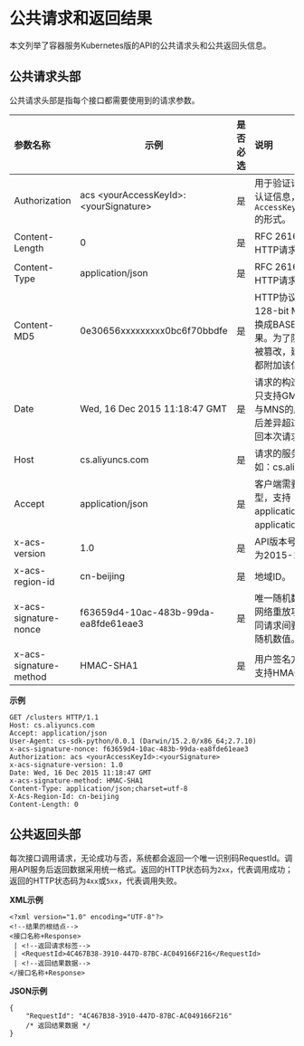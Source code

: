 # 公共请求和返回结果

本文列举了容器服务Kubernetes版的API的公共请求头和公共返回头信息。

## 公共请求头部

公共请求头部是指每个接口都需要使用到的请求参数。

|参数名称|示例|是否必选|说明|
|:---|--|----|:-|
|Authorization|acs <yourAccessKeyId\>:<yourSignature\>|是|用于验证请求合法性的认证信息，采用`AccessKeyId:Signature`的形式。|
|Content-Length|0|是|RFC 2616中定义的HTTP请求内容长度。|
|Content-Type|application/json|是|RFC 2616中定义的HTTP请求内容类型。|
|Content-MD5|0e30656xxxxxxxxx0bc6f70bbdfe|是|HTTP协议消息体的128-bit MD5散列值转换成BASE64编码的结果。为了防止所有请求被篡改，建议所有请求都附加该信息。|
|Date|Wed, 16 Dec 2015 11:18:47 GMT|是|请求的构造时间，目前只支持GMT格式。如果与MNS的服务器时间前后差异超过15分钟将返回本次请求非法。|
|Host|cs.aliyuncs.com|是|请求的服务地址，例如：cs.aliyuncs.com。|
|Accept|application/json|是|客户端需要的返回值类型，支持application/json和application/xml。|
|x-acs-version|1.0|是|API版本号。目前版本号为2015-12-15。|
|x-acs-region-id|cn-beijing|是|地域ID。|
|x-acs-signature-nonce|f63659d4-10ac-483b-99da-ea8fde61eae3|是|唯一随机数，用于防止网络重放攻击。您在不同请求间要使用不同的随机数值。|
|x-acs-signature-method|HMAC-SHA1|是|用户签名方式，目前只支持HMAC-SHA1。|

**示例**

```
GET /clusters HTTP/1.1
Host: cs.aliyuncs.com
Accept: application/json
User-Agent: cs-sdk-python/0.0.1 (Darwin/15.2.0/x86_64;2.7.10)
x-acs-signature-nonce: f63659d4-10ac-483b-99da-ea8fde61eae3
Authorization: acs <yourAccessKeyId>:<yourSignature>
x-acs-signature-version: 1.0
Date: Wed, 16 Dec 2015 11:18:47 GMT
x-acs-signature-method: HMAC-SHA1
Content-Type: application/json;charset=utf-8
X-Acs-Region-Id: cn-beijing
Content-Length: 0
```

## 公共返回头部

每次接口调用请求，无论成功与否，系统都会返回一个唯一识别码RequestId。调用API服务后返回数据采用统一格式。返回的HTTP状态码为`2xx`，代表调用成功；返回的HTTP状态码为`4xx`或`5xx`，代表调用失败。

**XML示例**

```
<?xml version="1.0" encoding="UTF-8"?>
<!--结果的根结点-->
<接口名称+Response>
 | <!--返回请求标签-->
 | <RequestId>4C467B38-3910-447D-87BC-AC049166F216</RequestId>
 | <!--返回结果数据-->
</接口名称+Response>
```

**JSON示例**

```
{
    "RequestId": "4C467B38-3910-447D-87BC-AC049166F216"
    /* 返回结果数据 */
}
```

